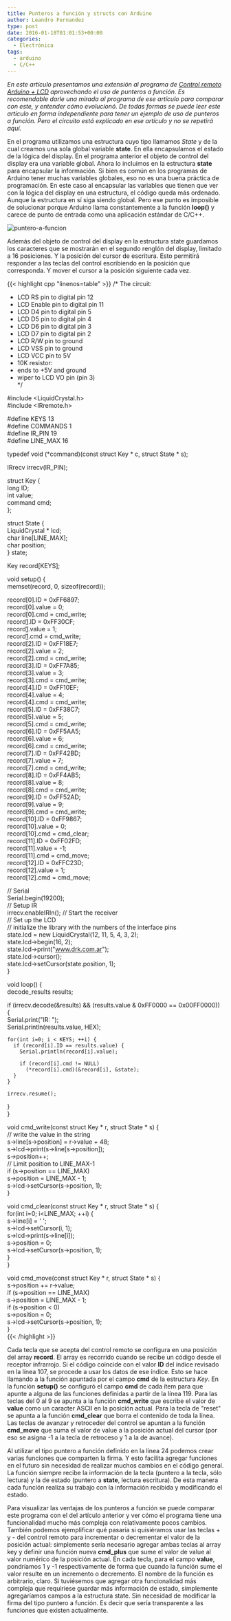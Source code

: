 ```yaml
---
title: Punteros a función y structs con Arduino
author: Leandro Fernandez
type: post
date: 2016-01-18T01:01:53+00:00
categories:
  - Electrónica
tags:
  - arduino
  - C/C++
---
```

_En este artículo presentamos una extensión al programa de [Control remoto Arduino + LCD][1] aprovechando el uso de punteros a función. Es recomendable darle una mirada al programa de ese artículo para comparar con este, y entender cómo evolucionó. De todas formas se puede leer este artículo en forma independiente para tener un ejemplo de uso de punteros a función. Pero el circuito está explicado en ese artículo y no se repetirá aquí._

En el programa utilizamos una estructura cuyo tipo llamamos _State_ y de la cual creamos una sola global variable **state**. En ella encapsulamos el estado de la lógica del display. En el programa anterior el objeto de control del display era una variable global. Ahora lo incluimos en la estructura **state** para encapsular la información. Si bien es común en los programas de Arduino tener muchas variables globales, eso no es una buena práctica de programación. En este caso al encapsular las variables que tienen que ver con la lógica del display en una estructura, el código queda más ordenado. Aunque la estructura en sí siga siendo global. Pero ese punto es imposible de solucionar porque Arduino llama constantemente a la función **loop()** y carece de punto de entrada como una aplicación estándar de C/C++.

![puntero-a-funcion](/2016/01/arduino-lcd-puntero-a-funcion.jpg)

Además del objeto de control del display en la estructura state guardamos los caracteres que se mostrarán en el segundo renglón del display, limitado a 16 posiciones. Y la posición del cursor de escritura. Esto permitirá responder a las teclas del control escribiendo en la posición que corresponda. Y mover el cursor a la posición siguiente cada vez.

{{< highlight cpp "linenos=table" >}}
/* The circuit:  
* LCD RS pin to digital pin 12  
* LCD Enable pin to digital pin 11  
* LCD D4 pin to digital pin 5  
* LCD D5 pin to digital pin 4  
* LCD D6 pin to digital pin 3  
* LCD D7 pin to digital pin 2  
* LCD R/W pin to ground  
* LCD VSS pin to ground  
* LCD VCC pin to 5V  
* 10K resistor:  
* ends to +5V and ground  
* wiper to LCD VO pin (pin 3)  
*/

#include <LiquidCrystal.h>  
#include <IRremote.h>

#define KEYS 13  
#define COMMANDS 1  
#define IR_PIN 19  
#define LINE_MAX 16

typedef void (*command)(const struct Key * c, struct State * s);

IRrecv irrecv(IR_PIN);

struct Key {  
long ID;  
int value;  
command cmd;  
};

struct State {  
LiquidCrystal * lcd;  
char line[LINE_MAX];  
char position;  
} state;

Key record[KEYS];

void setup() {  
memset(record, 0, sizeof(record));

record[0].ID = 0xFF6897;  
record[0].value = 0;  
record[0].cmd = cmd_write;  
record[1].ID = 0xFF30CF;  
record[1].value = 1;  
record[1].cmd = cmd_write;  
record[2].ID = 0xFF18E7;  
record[2].value = 2;  
record[2].cmd = cmd_write;  
record[3].ID = 0xFF7A85;  
record[3].value = 3;  
record[3].cmd = cmd_write;  
record[4].ID = 0xFF10EF;  
record[4].value = 4;  
record[4].cmd = cmd_write;  
record[5].ID = 0xFF38C7;  
record[5].value = 5;  
record[5].cmd = cmd_write;  
record[6].ID = 0xFF5AA5;  
record[6].value = 6;  
record[6].cmd = cmd_write;  
record[7].ID = 0xFF42BD;  
record[7].value = 7;  
record[7].cmd = cmd_write;  
record[8].ID = 0xFF4AB5;  
record[8].value = 8;  
record[8].cmd = cmd_write;  
record[9].ID = 0xFF52AD;  
record[9].value = 9;  
record[9].cmd = cmd_write;  
record[10].ID = 0xFF9867;  
record[10].value = 0;  
record[10].cmd = cmd_clear;  
record[11].ID = 0xFF02FD;  
record[11].value = -1;  
record[11].cmd = cmd_move;  
record[12].ID = 0xFFC23D;  
record[12].value = 1;  
record[12].cmd = cmd_move;

// Serial  
Serial.begin(19200);  
// Setup IR  
irrecv.enableIRIn(); // Start the receiver  
// Set up the LCD  
// initialize the library with the numbers of the interface pins  
state.lcd = new LiquidCrystal(12, 11, 5, 4, 3, 2);  
state.lcd->begin(16, 2);  
state.lcd->print("www.drk.com.ar");  
state.lcd->cursor();  
state.lcd->setCursor(state.position, 1);  
}

void loop() {  
  decode_results results;
  
  if (irrecv.decode(&results) && (results.value & 0xFF0000 == 0x00FF0000)) {  
    Serial.print("IR: ");  
    Serial.println(results.value, HEX);
    
    for(int i=0; i < KEYS; ++i) {  
      if (record[i].ID == results.value) {  
        Serial.println(record[i].value);
    
        if (record[i].cmd != NULL)  
          (*record[i].cmd)(&record[i], &state);  
      }  
    }

    irrecv.resume();  
  }  
}

void cmd_write(const struct Key * r, struct State * s) {  
  // write the value in the string  
  s->line[s->position] = r->value + 48;  
  s->lcd->print(s->line[s->position]);  
  s->position++;  
  // Limit position to LINE_MAX-1  
  if (s->position == LINE_MAX)  
    s->position = LINE_MAX - 1;  
  s->lcd->setCursor(s->position, 1);  
}

void cmd_clear(const struct Key * r, struct State * s) {  
  for(int i=0; i<LINE_MAX; ++i) {  
    s->line[i] = ' ';  
    s->lcd->setCursor(i, 1);  
    s->lcd->print(s->line[i]);  
    s->position = 0;  
    s->lcd->setCursor(s->position, 1);  
  }  
}

void cmd_move(const struct Key * r, struct State * s) {  
  s->position += r->value;  
  if (s->position == LINE_MAX)  
    s->position = LINE_MAX - 1;  
  if (s->position < 0)  
    s->position = 0;  
  s->lcd->setCursor(s->position, 1);  
}  
{{< /highlight >}}

Cada tecla que se acepta del control remoto se configura en una posición del array **record**. El array es recorrido cuando se recibe un código desde el receptor infrarrojo. Si el código coincide con el valor **ID** del índice revisado en la línea 107, se procede a usar los datos de ese índice. Esto se hace llamando a la función apuntada por el campo **cmd** de la estructura _Key_. En la función **setup()** se configuró el campo **cmd** de cada ítem para que apunte a alguna de las funciones definidas a partir de la línea 119. Para las teclas del 0 al 9 se apunta a la función **cmd_write** que escribe el valor de **value** como un caracter ASCII en la posición actual. Para la tecla de "reset" se apunta a la función **cmd_clear** que borra el contenido de toda la línea. Las teclas de avanzar y retroceder del control se apuntan a la función **cmd_move** que suma el valor de value a la posición actual del cursor (por eso se asigna -1 a la tecla de retroceso y 1 a la de avance).

Al utilizar el tipo puntero a función definido en la línea 24 podemos crear varias funciones que comparten la firma. Y esto facilita agregar funciones en el futuro sin necesidad de realizar muchos cambios en el código general. La función siempre recibe la información de la tecla (puntero a la tecla, sólo lectura) y la de estado (puntero a **state**, lectura escritura). De esta manera cada función realiza su trabajo con la información recibida y modificando el estado.

Para visualizar las ventajas de los punteros a función se puede comparar este programa con el del artículo anterior y ver cómo el programa tiene una funcionalidad mucho más compleja con relativamente pocos cambios. También podemos ejemplificar qué pasaría si quisiéramos usar las teclas + y - del control remoto para incrementar o decrementar el valor de la posición actual: simplemente sería necesario agregar ambas teclas al array key y definir una función nueva **cmd_plus** que sume el valor de value al valor numérico de la posición actual. En cada tecla, para el campo **value**, pondríamos 1 y -1 respectivamente de forma que cuando la función sume el valor resulte en un incremento o decremento. El nombre de la función es arbitrario, claro. Si tuviésemos que agregar otra funcionalidad más compleja que requiriese guardar más información de estado, simplemente agregaríamos campos a la estructura state. Sin necesidad de modificar la firma del tipo puntero a función. Es decir que sería transparente a las funciones que existen actualmente.

 [1]: /control-remoto-infrarrojo-lcd-arduino